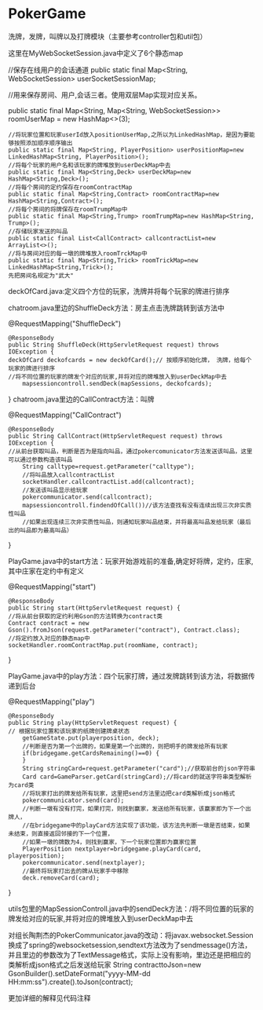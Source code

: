 # PokerGame
洗牌，发牌，叫牌以及打牌模块（主要参考controller包和util包）

这里在MyWebSocketSession.java中定义了6个静态map
   
   //保存在线用户的会话通道
   public static final Map<String, WebSocketSession> userSocketSessionMap;
  
  //用来保存房间、用户,会话三者。使用双层Map实现对应关系。
   
   public  static final Map<String, Map<String, WebSocketSession>> roomUserMap = new HashMap<>(3);
    
    //将玩家位置和玩家userId放入positionUserMap,之所以为LinkedHashMap，是因为要能够按照添加顺序顺序输出
    public static final Map<String, PlayerPosition> userPositionMap=new LinkedHashMap<String, PlayerPosition>();
    //将每个玩家的用户名和该玩家的牌堆放到userDeckMap中去
    public static final Map<String,Deck> userDeckMap=new HashMap<String,Deck>();   
    //将每个房间的定约保存在roomContractMap
    public static final Map<String,Contract> roomContractMap=new HashMap<String,Contract>();
    //将每个房间的将牌保存在roomTrumpMap中
    public static final Map<String,Trump> roomTrumpMap=new HashMap<String, Trump>();
    //存储玩家发送的叫品
    public static final List<CallContract> callcontractList=new ArrayList<>();
    //将与房间对应的每一墩的牌堆放入roomTrckMap中
    public static final Map<String,Trick> roomTrickMap=new LinkedHashMap<String,Trick>(); 
    先把房间名规定为"武大"
    
 deckOfCard.java:定义四个方位的玩家，洗牌并将每个玩家的牌进行排序
 
chatroom.java里边的ShuffleDeck方法：房主点击洗牌跳转到该方法中
 
 @RequestMapping("ShuffleDeck")
	
	@ResponseBody
	public String ShuffleDeck(HttpServletRequest request) throws IOException {
	deckOfCard deckofcards = new deckOfCard();// 按顺序初始化牌， 洗牌，给每个玩家的牌进行排序
	//将不同位置的玩家的牌发个对应的玩家,并将对应的牌堆放入到userDeckMap中去
        mapsessioncontroll.sendDeck(mapSessions, deckofcards);
   
  }
chatroom.java里边的CallContract方法：叫牌
 
 @RequestMapping("CallContract")
	
	@ResponseBody
	public String CallContract(HttpServletRequest request) throws IOException {
	//从前台获取叫品，判断是否为是指向叫品，通过pokercomunicator方法发送该叫品，这里可以通过参数构造该叫品
		String calltype=request.getParameter("calltype");
		//将叫品放入callcontractList
		socketHandler.callcontractList.add(callcontract);
		//发送该叫品显示给玩家
		pokercommunicator.send(callcontract);
		mapsessioncontroll.findendOfCall())//该方法查找有没有连续出现三次非实质性叫品
		//如果出现连续三次非实质性叫品，则通知玩家叫品结束，并将最高叫品发给玩家（最后出的叫品即为最高叫品）
   
  }

PlayGame.java中的start方法：玩家开始游戏前的准备,确定好将牌，定约，庄家,其中庄家在定约中有定义
 
 @RequestMapping("start")
	
	@ResponseBody
	public String start(HttpServletRequest request) {
	//将从前台获取的定约利用Gson的方法转换为contract类
	Contract contract = new Gson().fromJson(request.getParameter("contract"), Contract.class);
	//将定约放入对应的静态map中
	socketHandler.roomContractMap.put(roomName, contract);
  
  }
  
PlayGame.java中的play方法：四个玩家打牌，通过发牌跳转到该方法，将数据传递到后台
  
  @RequestMapping("play")
	
	@ResponseBody
	public String play(HttpServletRequest request) {
	// 根据玩家位置和该玩家的纸牌创建牌桌状态
		getGameState.put(playerposition, deck);
		//判断是否为第一个出牌的，如果是第一个出牌的，则把明手的牌发给所有玩家
		if(bridgegame.getCardsRemaining()==0) {
		}
		String stringCard=request.getParameter("card");//获取前台的json字符串
		Card card=GameParser.getCard(stringCard);//将card的就送字符串类型解析为card类
		//将玩家打出的牌发给所有玩家，这里把send方法里边把card类解析成json格式
		pokercommunicator.send(card);
		//判断一墩有没有打完，如果打完，则找到赢家，发送给所有玩家，该赢家即为下一个出牌人，
		//在bridgegame中的playCard方法实现了该功能，该方法先判断一墩是否结束，如果未结束，则直接返回邻接的下一个位置，
		//如果一墩的牌数为4，则找到赢家，下一个玩家位置即为赢家位置
		PlayerPosition nextplayer=bridgegame.playCard(card, playerposition);
		pokercommunicator.send(nextplayer);
		//最终将玩家打出去的牌从玩家手中移除
		deck.removeCard(card);
		
  
  }
  
utils包里的MapSessionControll.java中的sendDeck方法：/将不同位置的玩家的牌发给对应的玩家,并将对应的牌堆放入到userDeckMap中去

对组长陶荆杰的PokerCommunicator.java的改动：将javax.websocket.Session换成了spring的websocketsession,sendtext方法改为了sendmessage()方法，并且里边的参数改为了TextMessage格式，实际上没有影响，里边还是把相应的类解析成json格式之后发送给玩家
String contracttoJson=new GsonBuilder().setDateFormat("yyyy-MM-dd HH:mm:ss").create().toJson(contract);

更加详细的解释见代码注释

